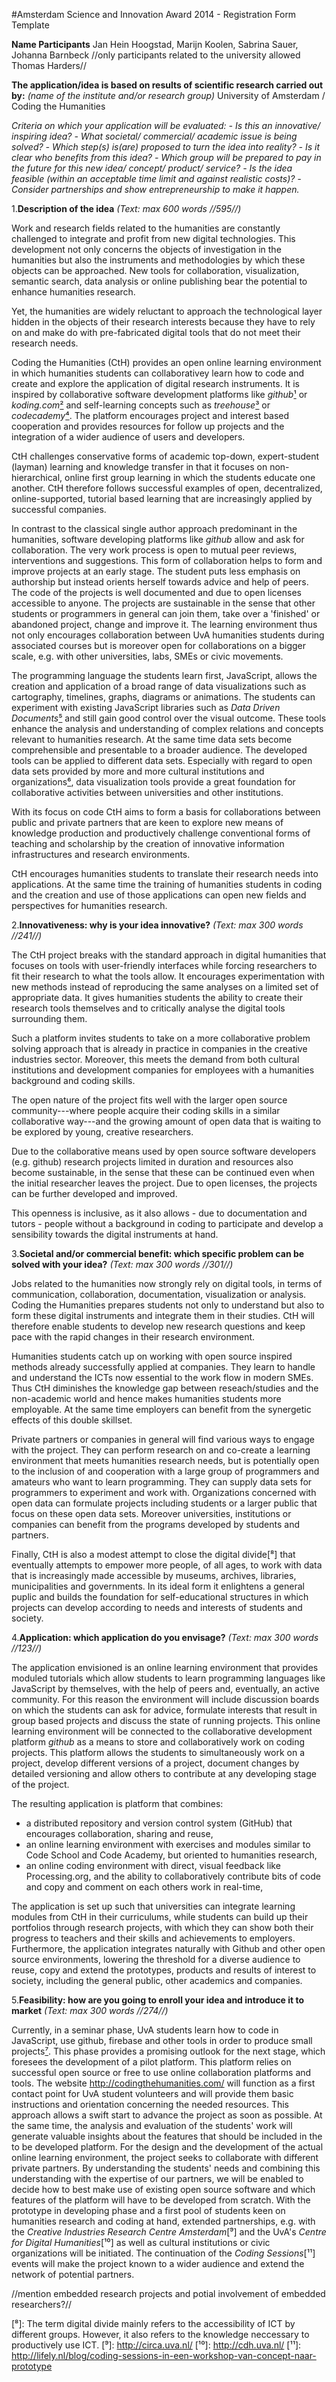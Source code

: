 #Amsterdam Science and Innovation Award 2014 - Registration Form Template

**Name Participants** 
Jan Hein Hoogstad, Marijn Koolen, Sabrina Sauer, Johanna Barnbeck //only participants related to the university allowed Thomas Harders//

**The application/idea is based on results of scientific research
carried out by:** *(name of the institute and/or research group)*
University of Amsterdam / Coding the Humanities

*Criteria on which your application will be evaluated:*
*- Is this an innovative/ inspiring idea?*
*- What societal/ commercial/ academic issue is being solved?*
*- Which step(s) is(are) proposed to turn the idea into reality?*
*- Is it clear who benefits from this idea?*
*- Which group will be prepared to pay in the future for this new idea/
concept/ product/ service?*
*- Is the idea feasible (within an acceptable time limit and against
realistic costs)?*
*- Consider partnerships and show entrepreneurship to make it happen.*


1.**Description of the idea**
*(Text: max 600 words //595//)*

Work and research fields related to the humanities are constantly challenged to integrate and profit from new digital technologies. This development not only concerns the objects of investigation in the humanities but also the instruments and methodologies by which these objects can be approached. New tools for collaboration, visualization, semantic search, data analysis or online publishing bear the potential to enhance humanities research.

Yet, the humanities are widely reluctant to approach the technological layer hidden in the objects of their research interests because they have to rely on and make do with pre-fabricated digital tools that do not meet their research needs. 

Coding the Humanities (CtH) provides an open online learning environment in which humanities students can collaborativey learn how to code and create and explore the application of digital research instruments. It is inspired by collaborative software development platforms like *github*[¹] or *koding.com*[²] and self-learning concepts such as *treehouse*[³] or *codecademy*[⁴]. The platform encourages project and interest based cooperation and provides resources for follow up projects and the integration of a wider audience of users and developers. 

CtH challenges conservative forms of academic top-down, expert-student (layman) learning and knowledge transfer in that it focuses on non-hierarchical, online first group learning in which the students educate one another. CtH therefore follows successful examples of open, decentralized, online-supported, tutorial based learning that are increasingly applied by successful companies.   

In contrast to the classical single author approach predominant in the humanities, software developing platforms like *github* allow and ask for collaboration. The very work process is open to mutual peer reviews, interventions and suggestions. This form of collaboration helps to form and improve projects at an early stage. The student puts less emphasis on authorship but instead orients herself towards advice and help of peers. The code of the projects is well documented and due to open licenses accessible to anyone. The projects are sustainable in the sense that other students or programmers in general can join them, take over a 'finished' or abandoned project, change and improve it. 
The learning environment thus not only encourages collaboration between UvA humanities students during associated courses but is moreover open for collaborations on a bigger scale, e.g. with other universities, labs, SMEs or civic movements.  

The programming language the students learn first, JavaScript, allows the creation and application of a broad range of data visualizations such as cartography, timelines, graphs, diagrams or animations. The students can experiment with existing JavaScript libraries such as *Data Driven Documents*[⁵] and still gain good control over the visual outcome. These tools enhance the analysis and understanding of complex relations and concepts relevant to humanities research. At the same time data sets become comprehensible and presentable to a broader audience. The developed tools can be applied to different data sets. Especially with regard to open data sets provided by more and more cultural institutions and organizations[⁶], data visualization tools provide a great foundation for collaborative activities between universities and other institutions.

With its focus on code CtH aims to form a basis for collaborations between public and private partners that are keen to explore new means of knowledge production and productively challenge conventional forms of teaching and scholarship by the creation of innovative information infrastructures and research environments. 

CtH encourages humanities students to translate their research needs into applications. At the same time the training of humanities students in coding and the creation and use of those applications can open new fields and perspectives for humanities research.


2.**Innovativeness: why is your idea innovative?**
*(Text: max 300 words //241//)*

The CtH project breaks with the standard approach in digital humanities that focuses on tools with user-friendly interfaces while forcing researchers to fit their research to what the tools allow. It encourages experimentation with new methods instead of reproducing the same analyses on a limited set of appropriate data. It gives humanities students the ability to create their research tools themselves and to critically analyse the digital tools surrounding them.

Such a platform invites students to take on a more collaborative problem solving approach that is already in practice in companies in the creative industries sector. Moreover, this meets the demand from both cultural institutions and development companies for employees with a humanities background and coding skills. 

The open nature of the project fits well with the larger open source community---where people acquire their coding skills in a similar collaborative way---and the growing amount of open data that is waiting to be explored by young, creative researchers.

Due to the collaborative means used by open source software developers (e.g. github) research projects limited in duration and resources also become sustainable, in the sense that these can be continued even when the initial researcher leaves the project. Due to open licenses, the projects can be further developed and improved.

This openness is inclusive, as it also allows - due to documentation and tutors - people without a background in coding to participate and develop a sensibility towards the digital instruments at hand.


3.**Societal and/or commercial benefit: which specific problem can be solved with your idea?** 
*(Text: max 300 words //301//)*      

Jobs related to the humanities now strongly rely on digital tools, in terms of communication, collaboration, documentation, visualization or analysis. Coding the Humanities prepares students not only to understand but also to form these digital instruments and integrate them in their studies. CtH will therefore enable students to develop new research questions and keep pace with the rapid changes in their research environment.  

Humanities students catch up on working with open source inspired methods already successfully applied at companies. They learn to handle and understand the ICTs now essential to the work flow in modern SMEs. Thus CtH diminishes the knowledge gap between reseach/studies and the non-academic world and hence makes humanities students more employable. At the same time employers can benefit from the synergetic effects of this double skillset. 

Private partners or companies in general will find various ways to engage with the project. They can perform research on and co-create a learning environment that meets humanities research needs, but is potentially open to the inclusion of and cooperation with a large group of programmers and amateurs who want to learn programming. They can supply data sets for programmers to experiment and work with. Organizations concerned with open data can formulate projects including students or a larger public that focus on these open data sets. Moreover universities, institutions or companies can benefit from the programs developed by students and partners.

Finally, CtH is also a modest attempt to close the digital divide[⁸] that eventually attempts to empower more people, of all ages, to work with data that is increasingly made accessible by museums, archives, libraries, municipalities and governments.  In its ideal form it enlightens a general puplic and builds the foundation for self-educational structures in which projects can develop according to needs and interests of students and society.


4.**Application: which application do you envisage?**
*(Text: max 300 words //123//)*

The application envisioned is an online learning environment that provides moduled tutorials which allow students to learn programming languages like JavaScript by themselves, with the help of peers and, eventually, an active community. For this reason the environment will include discussion boards on which the students can ask for advice, formulate interests that result in group based projects and discuss the state of running projects.
This online learning environment will be connected to the collaborative development platform *github* as a means to store and collaboratively work on coding projects. This platform allows the students to simultaneously work on a project, develop different versions of a project, document changes by detailed versioning and allow others to contribute at any developing stage of the project. 

The resulting application is platform that combines:

+ a distributed repository and version control system (GitHub) that encourages collaboration, sharing and reuse,
+ an online learning environment with exercises and modules similar to Code School and Code Academy, but oriented to humanities research,
+ an online coding environment with direct, visual feedback like Processing.org, and the ability to collaboratively contribute bits of code and copy and comment on each others work in real-time,

The application is set up such that universities can integrate learning modules from CtH in their curriculums, while students can build up their portfolios through research projects, with which they can show both their progress to teachers and their skills and achievements to employers. Furthermore, the application integrates naturally with Github and other open source environments, lowering the threshold for a diverse audience to reuse, copy and extend the prototypes, products and results of interest to society, including the general public, other academics and companies.


5.**Feasibility: how are you going to enroll your idea and introduce it to market** *(Text: max 300 words //274//)*

Currently, in a seminar phase, UvA students learn how to code in JavaScript, use github, firebase and other tools in order to produce small projects[⁷]. This phase provides a promising outlook for the next stage, which foresees the development of a pilot platform. This platform relies on successful open source or free to use online collaboration platforms and tools. The website http://codingthehumanities.com/ will function as a first contact point for UvA student volunteers and will provide them basic instructions and orientation concerning the needed resources. 
This approach allows a swift start to advance the project as soon as possible. At the same time, the analysis and evaluation of the students' work will generate valuable insights about the features that should be included in the to be developed platform. For the design and the development of the actual online learning environment, the project seeks to collaborate with different private partners. By understanding the students' needs and combining this understanding with the expertise of our partners, we will be enabled to decide how to best make use of existing open source software and which features of the platform will have to be developed from scratch.
With the prototype in developing phase and a first pool of students keen on humanities research and coding at hand, extended partnerships, e.g. with the *Creative Industries Research Centre Amsterdam*[⁹] and the UvA's *Centre for Digital Humanities*[¹⁰]  as well as cultural institutions or civic organizations will be initiated. 
The continuation of the *Coding Sessions*[¹¹] events will make the project known to a wider audience and extend the network of potential partners.   

//mention embedded research projects and potial involvement of embedded researchers?//


[¹]: https://github.com/
[²]: https://koding.com/
[³]: http://teamtreehouse.com/
[⁴]: http://www.codecademy.com/
[⁵]: http://d3js.org/
[⁶]: http://www.opencultuurdata.nl/
[⁷]: http://ast.codingthehumanities.com/
[⁸]: The term digital divide mainly refers to the accessibility of ICT by different groups. However, it also refers to the knowledge neccessary to productively use ICT.
[⁹]: http://circa.uva.nl/ 
[¹⁰]: http://cdh.uva.nl/
[¹¹]: http://lifely.nl/blog/coding-sessions-in-een-workshop-van-concept-naar-prototype
